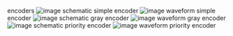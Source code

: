 encoders
![image](https://github.com/user-attachments/assets/ae297172-bda7-482f-a2f8-7964a36231ef)
schematic simple encoder
![image](https://github.com/user-attachments/assets/a92b5597-8e68-42ad-9abc-45b7fd52cf74)
waveform simple encoder
![image](https://github.com/user-attachments/assets/5e9c75d0-ac15-489b-ba5e-fac35925060e)
schematic gray encoder
![image](https://github.com/user-attachments/assets/b7ee902b-61bb-4764-be80-7e20d9c75cce)
waveform gray encoder
![image](https://github.com/user-attachments/assets/7c9e044a-f063-49a2-b1d6-2f69a44e53e7)
schematic priority encoder
![image](https://github.com/user-attachments/assets/20a49c57-4e51-498a-b2b2-4b9913c8d2a3)
waveform priority encoder
